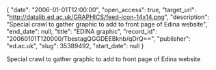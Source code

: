 {
  "date": "2006-01-01T12:00:00", 
  "open_access": true, 
  "target_url": "http://datalib.ed.ac.uk/GRAPHICS/feed-icon-14x14.png", 
  "description": "Special crawl to gather graphic to add to front page of Edina website", 
  "end_date": null, 
  "title": "EDINA graphic", 
  "record_id": "20060101T120000/TbestagQGGDEEBknb/qDrQ==", 
  "publisher": "ed.ac.uk", 
  "slug": 35389492, 
  "start_date": null
}

Special crawl to gather graphic to add to front page of Edina website